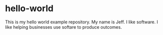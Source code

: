 # hello-world
This is my hello world example repository.
My name is Jeff. I like software. 
I like helping businesses use softare to produce outcomes. 
